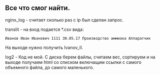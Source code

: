 ## Все что смог найти.

nginx_log - считает сколько раз с ip был сделан запрос.


translit - на вход подается *.csv вида:

`Иванов Иван Иванович 1111 30.05.17 Производство аммиака Аппаратчик`

На выходе нужно получить Ivanov_II.


log2 - Код не мой. С диска берем файлы, считаем вес, сортируем и на выходе получаем html со списком включащим ссылки с самого объемного файла, до самого маленького.